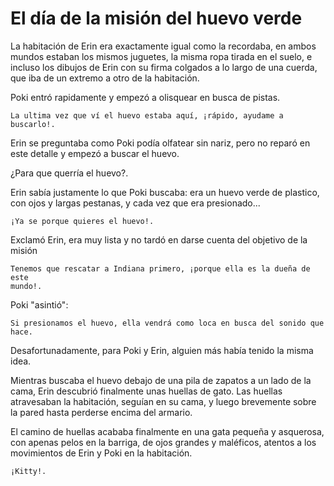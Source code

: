 # El día de la misión del huevo verde

La habitación de Erin era exactamente igual como la recordaba, en ambos mundos estaban los mismos juguetes, la misma ropa tirada en el suelo, e incluso los dibujos de Erin con su firma colgados a lo largo de una cuerda, que iba de un extremo a otro de la habitación.

Poki entró rapidamente y empezó a olisquear en busca de pistas.

    La ultima vez que ví el huevo estaba aquí, ¡rápido, ayudame a buscarlo!.

Erin se preguntaba como Poki podía olfatear sin nariz, pero no reparó en este detalle y empezó a buscar el huevo.

¿Para que querría el huevo?.

Erin sabía justamente lo que Poki buscaba: era un huevo verde de plastico, con ojos y largas pestanas, y cada vez que era presionado...

    ¡Ya se porque quieres el huevo!.

Exclamó Erin, era muy lista y no tardó en darse cuenta del objetivo de la misión

    Tenemos que rescatar a Indiana primero, ¡porque ella es la dueña de este 
    mundo!.

Poki "asintió":

    Si presionamos el huevo, ella vendrá como loca en busca del sonido que hace.

Desafortunadamente, para Poki y Erin, alguien más había tenido la misma idea.

Mientras buscaba el huevo debajo de una pila de zapatos a un lado de la cama, Erin descubrió finalmente unas huellas de gato.  Las huellas atravesaban la habitación, seguían en su cama, y luego brevemente sobre la pared hasta perderse encima del armario.

El camino de huellas acababa finalmente en una gata pequeña y asquerosa, con apenas pelos en la barriga, de ojos grandes y maléficos, atentos a los movimientos de Erin y Poki en la habitación.

    ¡Kitty!.
